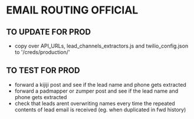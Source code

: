 # EMAIL ROUTING OFFICIAL

## TO UPDATE FOR PROD
- copy over API_URLs, lead_channels_extractors.js and twilio_config.json to '/creds/production/'


## TO TEST FOR PROD
- forward a kijiji post and see if the lead name and phone gets extracted
- forward a padmapper or zumper post and see if the lead name and phone gets extracted
- check that leads arent overwriting names every time the repeated contents of lead email is received (eg. when duplicated in fwd history)
